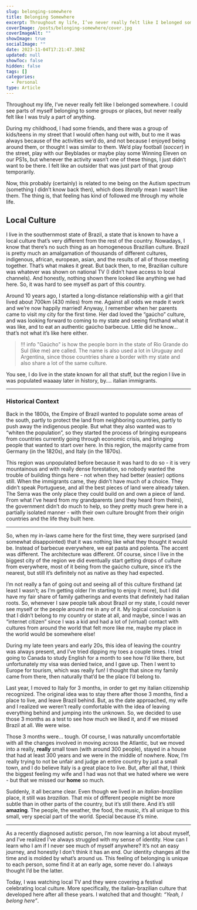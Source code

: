 ```yaml
---
slug: belonging-somewhere
title: Belonging Somewhere
excerpt: Throughout my life, I’ve never really felt like I belonged somewhere. I could see parts of myself belonging to some groups or places, but never really felt like I was truly a part of anything.
coverImage: /posts/belonging-somewhere/cover.jpg
coverImageAlt: ""
showImage: true
socialImage: ""
date: 2023-11-04T17:21:47.309Z
updated: null
showToc: false
hidden: false
tags: []
categories:
  - Personal
type: Article
---
```


Throughout my life, I’ve never really felt like I belonged somewhere. I could see parts of myself belonging to some groups or places, but never really felt like I was truly a part of anything.

During my childhood, I had some friends, and there was a group of kids/teens in my street that I would often hang out with, but to me it was always because of the activities we’d do, and not because I enjoyed being around them, or thought I was similar to them. We’d play football (*soccer*) in the street, play with our Beyblades or maybe play some Winning Eleven on our PS1s, but whenever the activity wasn’t one of these things, I just didn’t want to be there. I felt like an outsider that was just part of that group temporarily.

Now, this probably (certainly) is related to me being on the Autism spectrum (something I didn’t know back then), which does *literally* mean I wasn’t like them. The thing is, that feeling has kind of followed me through my whole life.

## Local Culture

I live in the southernmost state of Brazil, a state that is known to have a local culture that’s very different from the rest of the country. Nowadays, I know that there’s no such thing as an homogeneous Brazilian culture. Brazil is pretty much an amalgamation of thousands of different cultures, indigenous, african, european, asian, and the results of all of those meeting together. That’s what makes it great. But back then, to me, Brazilian culture was whatever was shown on national TV (I didn’t have access to local channels). And honestly, nothing shown there looked like anything we had here. So, it was hard to see myself as part of this country.

Around 10 years ago, I started a long-distance relationship with a girl that lived about 700km (430 miles) from me. Against all odds we made it work and we’re now happily married! Anyway, I remember when her parents came to visit my city for the first time. Her dad loved the “gaúcho” culture, and was looking forward to coming to my state and seeing firsthand what it was like, and to eat an authentic gaúcho barbecue. Little did he know… that’s not what it’s like here either.

> !!! info
> "Gaúcho" is how the people born in the state of Rio Grande do Sul (like me) are called. The name is also used a lot in Uruguay and Argentina, since those countries share a border with my state and also share a lot of the same culture.

You see, I do live in the state known for all that stuff, but the region I live in was populated waaaay later in history, by…. italian immigrants.

---

### Historical Context

Back in the 1800s, the Empire of Brazil wanted to populate some areas of the south, partly to protect the land from neighboring countries, partly to push away the indigenous people. But what they also wanted was to “whiten the population”, so they started the process of bringing europeans from countries currently going through economic crisis, and bringing people that wanted to start over here. In this region, the majority came from Germany (in the 1820s), and Italy (in the 1870s).

This region was unpopulated before because it was hard to do so - it is very mountainous and with really dense forestation, so nobody wanted the trouble of building things here - not when they had better (easier) options still. When the immigrants came, they didn’t have much of a choice. They didn’t speak Portuguese, and all the best pieces of land were already taken. The Serra was the only place they could build on and own a piece of land. From what I’ve heard from my grandparents (and they heard from theirs), the government didn’t do much to help, so they pretty much grew here in a partially isolated manner - with their own culture brought from their origin countries and the life they built here.

---

So, when my in-laws came here for the first time, they were surprised (and somewhat disappointed) that it was nothing like what they thought it would be. Instead of barbecue everywhere, we eat pasta and polenta. The accent was different. The architecture was different. Of course, since I live in the biggest city of the region we did eventually start getting drops of culture from everywhere, most of it being from the gaúcho culture, since it’s the nearest, but still it’s definitely not as native as they had expected.


I’m not really a fan of going out and seeing all of this culture firsthand (at least I wasn’t; as I'm getting older I’m starting to enjoy it more), but I did have my fair share of family gatherings and events that definitely had italian roots. So, whenever I saw people talk about Brazil or my state, I could never see myself or the people around me in any of it. My logical conclusion is that I didn’t belong to my country or state at all, and maybe, since I was an “internet citizen” since I was a kid and had a lot of (virtual) contact with cultures from around the world that felt more like me, maybe my place in the world would be somewhere else!

During my late teen years and early 20s, this idea of leaving the country was always present, and I’ve tried dipping my toes a couple times. I tried going to Canada to study English for a month to see how I’d like there, but unfortunately my visa was denied twice, and I gave up. Then I went to Europe for tourism, which was really fun! I thought that since my family came from there, then naturally that’d be the place I’d belong to.

Last year, I moved to Italy for 3 months, in order to get my italian citizenship recognized. The original idea was to stay there after those 3 months, find a place to live, and leave Brazil behind. But, as the date approached, my wife and I realized we weren’t really comfortable with the idea of leaving everything behind and jumping into the unknown. So, we decided to use those 3 months as a test to see how much we liked it, and if we missed Brazil at all. We were wise.

Those 3 months were… tough. Of course, I was naturally uncomfortable with all the changes involved in moving across the Atlantic, but we moved into a really, **really** small town (with around 300 people), stayed in a house that had at least 300 years and we were in the middle of nowhere. Now, I’m really trying to not be unfair and judge an entire country by just a small town, and I do believe Italy is a great place to live. But, after all that, I think the biggest feeling my wife and I had was not that we hated where we were - but that we missed our **home** so much.

Suddenly, it all became clear. Even though we lived in an *italian-brazilian* place, it still was *brazilian*. That mix of different people might be more subtle than in other parts of the country, but it’s still there. And it’s still **amazing**. The people, the weather, the food, the music, it’s all unique to this small, very special part of the world. Special because it’s mine. 

---

As a recently diagnosed autistic person, I’m now learning a lot about myself, and I’ve realized I’ve always struggled with my sense of identity. How can I learn who I am if I never see much of myself anywhere? It’s not an easy journey, and honestly I don’t think it has an end. Our identity changes all the time and is molded by what’s around us. This feeling of belonging is unique to each person, some find it at an early age, some never do. I always thought I’d be the latter. 

Today, I was watching local TV and they were covering a festival celebrating local culture. More specifically, the italian-brazilian culture that developed here after all these years. I watched that and thought: *“Yeah, I belong here”*.
